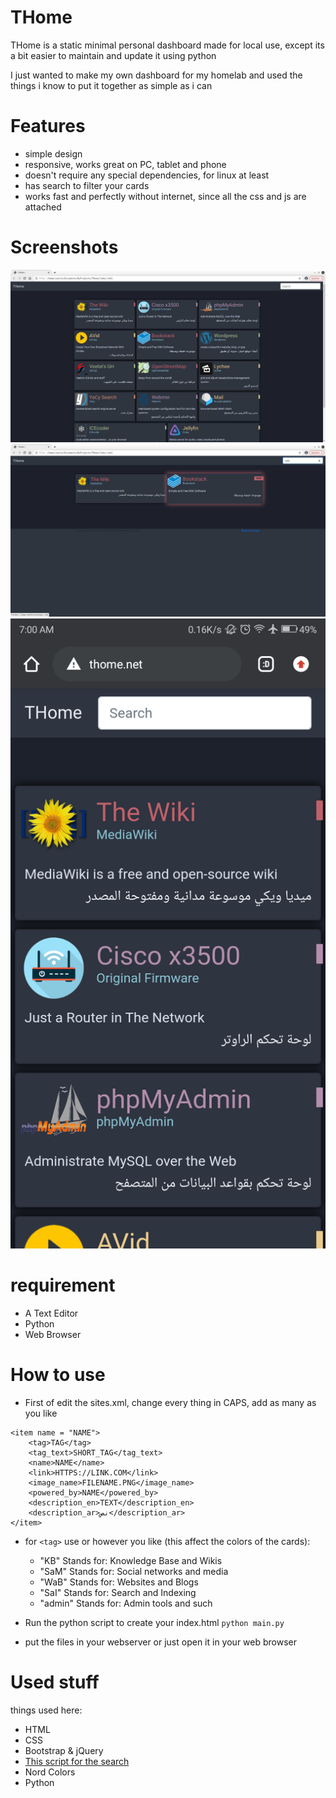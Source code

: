 
# THome
THome is a static minimal personal dashboard made for local use, except its a bit easier to maintain and update it using python

I just wanted to make my own dashboard for my homelab and used the things i know to put it together as simple as i can

# Features
- simple design
- responsive, works great on PC, tablet and phone
- doesn't require any special dependencies, for linux at least
- has search to filter your cards
- works fast and perfectly without internet, since all the css and js are attached

# Screenshots

![Laptop's screenshot 01!](media/screenshots/laptop01.jpeg "Laptop's screenshot 01")
![Laptop's screenshot 02!](media/screenshots/laptop02.jpeg "Laptop's screenshot 02")
![phone's screenshot 01!](media/screenshots/phone01.png "Phone's screenshot 01")
# requirement
- A Text Editor
- Python
- Web Browser

# How to use
- First of edit the sites.xml, change every thing in CAPS, add as many as you like
```
<item name = "NAME">
    <tag>TAG</tag>
    <tag_text>SHORT_TAG</tag_text>
    <name>NAME</name>
    <link>HTTPS://LINK.COM</link>
    <image_name>FILENAME.PNG</image_name>
    <powered_by>NAME</powered_by>
    <description_en>TEXT</description_en>
    <description_ar>نص</description_ar>
</item>
```

- for `<tag>` use or however you like (this affect the colors of the cards):
    - "KB" Stands for: Knowledge Base and Wikis
    - "SaM" Stands for: Social networks and media
    - "WaB" Stands for: Websites and Blogs
    - "SaI" Stands for: Search and Indexing
    - "admin" Stands for: Admin tools and such

- Run the python script to create your index.html
    `python main.py`

- put the files in your webserver or just open it in your web browser

# Used stuff
things used here:
- HTML
- CSS
- Bootstrap & jQuery
- [This script for the search](https://stackoverflow.com/a/61621522)
- Nord Colors
- Python
